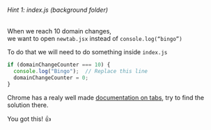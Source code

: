 ###### Hint 1: index.js (background folder)

When we reach 10 domain changes,  
we want to open `newtab.jsx` instead of `console.log(“bingo”)`

To do that we will need to do something inside `index.js`

```javascript
if (domainChangeCounter === 10) {
  console.log("Bingo");  // Replace this line
  domainChangeCounter = 0;
}
```

<p>Chrome has a realy well made <a href="https://developer.chrome.com/docs/extensions/reference/api/storage?authuser=1" target="_blank" style="text-decoration: underline;">documentation on tabs</a>, try to find the solution there.</p>


You got this! 👍
